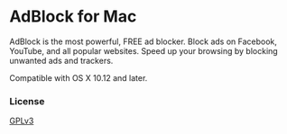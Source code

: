 # AdBlock for Mac

AdBlock is the most powerful, FREE ad blocker. Block ads on Facebook, YouTube, and all popular websites. Speed up your browsing by blocking unwanted ads and trackers.


Compatible with OS X 10.12 and later.

### License
[GPLv3](LICENSE.txt)
